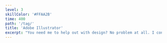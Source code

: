 ```yaml
---
level: 3
skillColor: '#FFAA2B'
time: 400
path: '/tag/'
title: 'Adobe Illustrator'
excerpt: "You need me to help out with design? No problem at all. I consider myself to be able to at least take on someone else's duties during their time off. Image Trace is my secret sauce."
---
```

